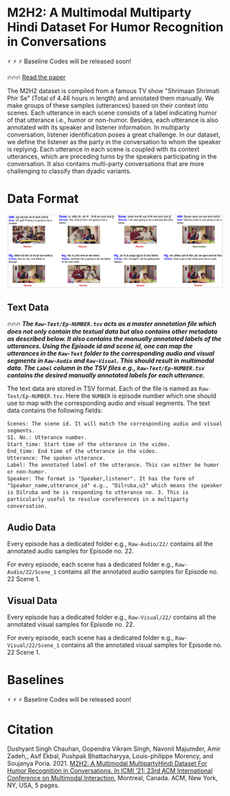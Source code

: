 # M2H2: A Multimodal Multiparty Hindi Dataset For Humor Recognition in Conversations

:zap: :zap: :zap: Baseline Codes will be released soon!

:fire::fire::fire: [Read the paper](./M2H2-paper.pdf)

The M2H2 dataset is compiled from a famous TV show "Shrimaan Shrimati Phir Se" (Total of 4.46 hours in length) and annotated them manually. We make groups of these samples (utterances) based on their context into scenes. Each utterance in each scene consists of a label indicating humor of that utterance i.e., humor or non-humor. Besides, each utterance is also annotated with its speaker and listener information. In multiparty conversation, listener identification poses a great challenge. In our dataset, we define the listener as the party in the conversation to whom the speaker is replying. Each utterance in each scene is coupled with its context utterances, which are preceding turns by the speakers participating in the conversation. It also contains multi-party conversations that are more challenging to classify than dyadic variants.

# Data Format

![Alt text](dataset_samples.png?raw=true "Sample")

## Text Data

:fire::fire::fire: ***The ``Raw-Text/Ep-NUMBER.tsv`` acts as a master annotation file which does not only contain the textual data but also contains other metadata as described below. It also contains the manually annotated labels of the utterances. Using the Episode id and scene id, one can map the utterances in the ``Raw-Text`` folder to the corresponding audio and visual segments in ``Raw-Audio`` and ``Raw-Visual``. This should result in multimodal data. The ``Label`` column in the TSV files e.g., ``Raw-Text/Ep-NUMBER.tsv`` contains the desired manually annotated labels for each utterance.***

The text data are stored in TSV format. Each of the file is named as ``Raw-Text/Ep-NUMBER.tsv``. Here the ``NUMBER`` is episode number which one should use to map with the corresponding audio and visual segments. The text data contains the following fields:

```
Scenes: The scene id. It will match the corresponding audio and visual segments.
SI. No.: Utterance number.
Start_time: Start time of the utterance in the video.
End_time: End time of the utterance in the video.
Utterance: The spoken utterance.
Label: The annotated label of the utterance. This can either be humor or non-humor.
Speaker: The format is "Speaker,listener". It has the form of "Speaker_name,utterance_id" e.g., "Dilruba,u3" which means the speaker is Dilruba and he is responding to utterance no. 3. This is particularly useful to resolve coreferences in a multiparty conversation.
```
## Audio Data

Every episode has a dedicated folder e.g., ``Raw-Audio/22/`` contains all the annotated audio samples for Episode no. 22.

For every episode, each scene has a dedicated folder e.g., ``Raw-Audio/22/Scene_1`` contains all the annotated audio samples for Episode no. 22 Scene 1.

## Visual Data

Every episode has a dedicated folder e.g., ``Raw-Visual/22/`` contains all the annotated visual samples for Episode no. 22.

For every episode, each scene has a dedicated folder e.g., ``Raw-Visual/22/Scene_1`` contains all the annotated visual samples for Episode no. 22 Scene 1.

# Baselines

:zap: :zap: :zap: Baseline Codes will be released soon!

# Citation

Dushyant Singh Chauhan, Gopendra Vikram Singh, Navonil Majumder, Amir Zadeh,, Asif Ekbal, Pushpak Bhattacharyya, Louis-philippe Morency, and Soujanya Poria. 2021. [M2H2: A Multimodal MultipartyHindi Dataset For Humor Recognition in Conversations. In ICMI ’21: 23rd ACM International Conference on Multimodal Interaction](./M2H2-paper.pdf), Montreal, Canada. ACM, New York, NY, USA, 5 pages.
